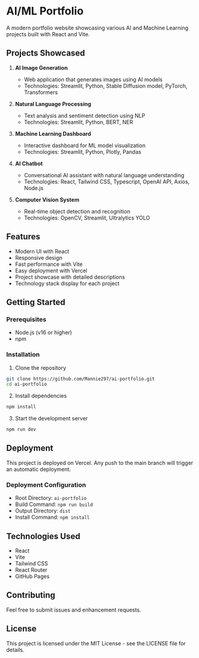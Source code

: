 # AI/ML Portfolio

A modern portfolio website showcasing various AI and Machine Learning projects built with React and Vite.

## Projects Showcased

1. **AI Image Generation**
   - Web application that generates images using AI models
   - Technologies: Streamlit, Python, Stable Diffusion model, PyTorch, Transformers

2. **Natural Language Processing**
   - Text analysis and sentiment detection using NLP
   - Technologies: Streamlit, Python, BERT, NER

3. **Machine Learning Dashboard**
   - Interactive dashboard for ML model visualization
   - Technologies: Streamlit, Python, Plotly, Pandas

4. **AI Chatbot**
   - Conversational AI assistant with natural language understanding
   - Technologies: React, Tailwind CSS, Typescript, OpenAI API, Axios, Node.js

5. **Computer Vision System**
   - Real-time object detection and recognition
   - Technologies: OpenCV, Streamlit, Ultralytics YOLO

## Features

- Modern UI with React
- Responsive design
- Fast performance with Vite
- Easy deployment with Vercel
- Project showcase with detailed descriptions
- Technology stack display for each project

## Getting Started

### Prerequisites

- Node.js (v16 or higher)
- npm

### Installation

1. Clone the repository
```bash
git clone https://github.com/Mannie297/ai-portfolio.git
cd ai-portfolio
```

2. Install dependencies
```bash
npm install
```

3. Start the development server
```bash
npm run dev
```

## Deployment

This project is deployed on Vercel. Any push to the main branch will trigger an automatic deployment.

### Deployment Configuration
- Root Directory: `ai-portfolio`
- Build Command: `npm run build`
- Output Directory: `dist`
- Install Command: `npm install`

## Technologies Used

- React
- Vite
- Tailwind CSS
- React Router
- GitHub Pages

## Contributing

Feel free to submit issues and enhancement requests.

## License

This project is licensed under the MIT License - see the LICENSE file for details.
